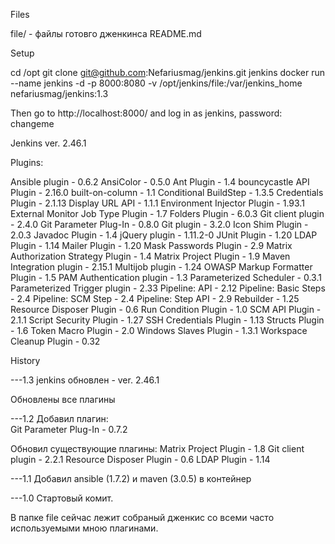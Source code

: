 Files

file/ - файлы готовго дженкинса
README.md

Setup

cd /opt
git clone git@github.com:Nefariusmag/jenkins.git jenkins
docker run --name jenkins -d -p 8000:8080 -v /opt/jenkins/file:/var/jenkins_home nefariusmag/jenkins:1.3

Then go to http://localhost:8000/ and log in as jenkins, password: changeme

Jenkins ver. 2.46.1

Plugins:

Ansible plugin - 0.6.2
AnsiColor - 0.5.0
Ant Plugin - 1.4
bouncycastle API Plugin - 2.16.0
built-on-column - 1.1
Conditional BuildStep - 1.3.5
Credentials Plugin - 2.1.13
Display URL API - 1.1.1
Environment Injector Plugin - 1.93.1
External Monitor Job Type Plugin - 1.7
Folders Plugin - 6.0.3
Git client plugin - 2.4.0
Git Parameter Plug-In - 0.8.0
Git plugin - 3.2.0
Icon Shim Plugin - 2.0.3
Javadoc Plugin - 1.4
jQuery plugin - 1.11.2-0
JUnit Plugin - 1.20
LDAP Plugin - 1.14
Mailer Plugin - 1.20
Mask Passwords Plugin - 2.9
Matrix Authorization Strategy Plugin - 1.4
Matrix Project Plugin - 1.9
Maven Integration plugin - 2.15.1
Multijob plugin - 1.24
OWASP Markup Formatter Plugin - 1.5
PAM Authentication plugin - 1.3
Parameterized Scheduler - 0.3.1
Parameterized Trigger plugin - 2.33
Pipeline: API - 2.12
Pipeline: Basic Steps - 2.4
Pipeline: SCM Step - 2.4
Pipeline: Step API - 2.9
Rebuilder - 1.25
Resource Disposer Plugin - 0.6
Run Condition Plugin - 1.0
SCM API Plugin - 2.1.1
Script Security Plugin - 1.27
SSH Credentials Plugin - 1.13
Structs Plugin - 1.6
Token Macro Plugin - 2.0
Windows Slaves Plugin - 1.3.1
Workspace Cleanup Plugin  - 0.32

History

---1.3
jenkins обновлен - ver. 2.46.1

Обновлены все плагины

---1.2
Добавил плагин: 	
Git Parameter Plug-In - 0.7.2

Обновил существующие плагины:
Matrix Project Plugin - 1.8
Git client plugin - 2.2.1
Resource Disposer Plugin - 0.6
LDAP Plugin - 1.14

---1.1
Добавил ansible (1.7.2) и maven (3.0.5) в контейнер

---1.0
Стартовый комит.

В папке file сейчас лежит собраный дженкис со всеми часто используемыми мною плагинами.